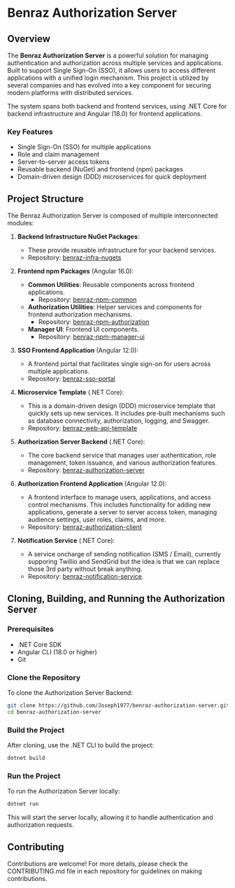 
# Benraz Authorization Server

## Overview

The **Benraz Authorization Server** is a powerful solution for managing authentication and authorization across multiple services and applications. Built to support Single Sign-On (SSO), it allows users to access different applications with a unified login mechanism. This project is utilized by several companies and has evolved into a key component for securing modern platforms with distributed services.

The system spans both backend and frontend services, using .NET Core for backend infrastructure and Angular (18.0) for frontend applications.

### Key Features
- Single Sign-On (SSO) for multiple applications
- Role and claim management
- Server-to-server access tokens
- Reusable backend (NuGet) and frontend (npm) packages
- Domain-driven design (DDD) microservices for quick deployment

## Project Structure

The Benraz Authorization Server is composed of multiple interconnected modules:

1. **Backend Infrastructure NuGet Packages**:
   - These provide reusable infrastructure for your backend services.
   - Repository: [benraz-infra-nugets](https://github.com/Joseph1977/benraz-infra-nugets)

2. **Frontend npm Packages** (Angular 16.0):
   - **Common Utilities**: Reusable components across frontend applications.
     - Repository: [benraz-npm-common](https://github.com/Joseph1977/benraz-npm-common)
   - **Authorization Utilities**: Helper services and components for frontend authorization mechanisms.
     - Repository: [benraz-npm-authorization](https://github.com/Joseph1977/benraz-npm-authorization)
   - **Manager UI**: Frontend UI components.
     - Repository: [benraz-npm-manager-ui](https://github.com/Joseph1977/benraz-npm-manager-ui)

3. **SSO Frontend Application** (Angular 12.0):
   - A frontend portal that facilitates single sign-on for users across multiple applications.
   - Repository: [benraz-sso-portal](https://github.com/Joseph1977/benraz-sso-portal)

4. **Microservice Template** (.NET Core):
   - This is a domain-driven design (DDD) microservice template that quickly sets up new services. It includes pre-built mechanisms such as database connectivity, authorization, logging, and Swagger.
   - Repository: [benraz-web-api-template](https://github.com/Joseph1977/benraz-web-api-template)

5. **Authorization Server Backend** (.NET Core):
   - The core backend service that manages user authentication, role management, token issuance, and various authorization features.
   - Repository: [benraz-authorization-server](https://github.com/Joseph1977/benraz-authorization-server)

6. **Authorization Frontend Application** (Angular 12.0):
   - A frontend interface to manage users, applications, and access control mechanisms. This includes functionality for adding new applications, generate a server to server access token, managing audience settings, user roles, claims, and more.
   - Repository: [benraz-authorization-client](https://github.com/Joseph1977/benraz-authorization-client)
  
7. **Notification Service** (.NET Core):
   - A service oncharge of sending notification (SMS / Email), currently supporing Twillio and SendGrid but the idea is that we can replace those 3rd party without break anything.
   - Repository: [benraz-notification-service](https://github.com/Joseph1977/benraz-notification-service).
     
## Cloning, Building, and Running the Authorization Server

### Prerequisites
- .NET Core SDK
- Angular CLI (18.0 or higher)
- Git

### Clone the Repository
To clone the Authorization Server Backend:

```bash
git clone https://github.com/Joseph1977/benraz-authorization-server.git
cd benraz-authorization-server
```

### Build the Project
After cloning, use the .NET CLI to build the project:

```bash
dotnet build
```

### Run the Project
To run the Authorization Server locally:

```bash
dotnet run
```

This will start the server locally, allowing it to handle authentication and authorization requests.

## Contributing

Contributions are welcome! For more details, please check the CONTRIBUTING.md file in each repository for guidelines on making contributions.

